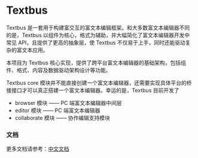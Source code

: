 Textbus
=====================

Textbus 是一套用于构建富交互的富文本编辑框架。和大多数富文本编辑器不同的是，Textbus 以组件为核心，格式为辅助，并大幅简化了富文本编辑器开发中常见 API，且提供了更高的抽象层，使 Textbus 不仅易于上手，同时还能驱动复杂的富文本应用。

本项目为 Textbus 核心实现，提供了跨平台富文本编辑器的基础架构，包括组件、格式、内容及数据驱动架构设计等功能。

Textbus core 模块并不能直接创建一个富文本编辑器，还需要实现具体平台的桥接接口才可以真正搭建一个富文本编辑器。幸运的是，Textbus 目前开发了 
+ browser 模块 —— PC 端富文本编辑器中间层
+ editor 模块 —— PC 端富文本编辑器
+ collaborate 模块 —— 协作编辑支持模块

### 文档

更多文档请参考：[中文文档](https://textbus.io)
